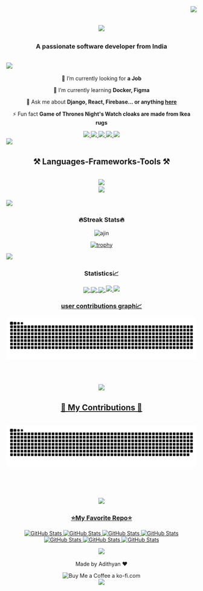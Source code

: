 <img align="right" src="https://visitor-badge.laobi.icu/badge?page_id=salesp07.salesp07" />

<h1 align="center">
    <img src="https://readme-typing-svg.herokuapp.com/?font=Righteous&size=35&center=true&vCenter=true&width=500&height=70&duration=4000&lines=Hi+There!+👋;+I'm+Adithyan+S!;" />
</h1>

<h3 align="center">A passionate software developer from India</h3>

<br/>
<img src="https://user-images.githubusercontent.com/73097560/115834477-dbab4500-a447-11eb-908a-139a6edaec5c.gif">
<div align="center">
 
 🔭 I’m currently looking for **a Job**
 
 🌱 I’m currently learning **Docker, Figma**

💬 Ask me about **Django, React, Firebase... or anything [here](https://github.com/adithyan313/adithyan313/issues)**

⚡ Fun fact **Game of Thrones Night's Watch cloaks are made from Ikea rugs**

 </div>
 
<div align="center"> 
    <a href="https://www.instagram.com/adhi____s/?hl=en">
        <img src="https://img.shields.io/badge/Instagram-E4405F?style=for-the-badge&logo=instagram&logoColor=white"/>
    </a>
    <a href="https://wa.me/9443835541">
        <img src="https://img.shields.io/badge/WhatsApp-25D366?style=for-the-badge&logo=whatsapp&logoColor=white"/>
    </a>
  <a href="aadhiadithyan313@gmail.com">
    <img src="https://img.shields.io/badge/Gmail-333333?style=for-the-badge&logo=gmail&logoColor=red" />
  </a>
  <a href="https://www.linkedin.com/in/adithyan313/" target="_blank">
    <img src="https://img.shields.io/badge/LinkedIn-0077B5?style=for-the-badge&logo=linkedin&logoColor=white" target="_blank" />
  </a>
  <a href="https://adithyanweb-adithyan313s-projects.vercel.app/" target="_blank">
     <img src="https://img.shields.io/badge/Portfolio-FF5722?style=for-the-badge&logo=todoist&logoColor=white" target="_blank" /> <!-- sqlite, safari, google-chrome are other good icon options -->
  </a>
</div>

 <img src="https://user-images.githubusercontent.com/73097560/115834477-dbab4500-a447-11eb-908a-139a6edaec5c.gif">
 
<h2 align="center">⚒️ Languages-Frameworks-Tools ⚒️</h2>
<br/>
<div align="center">
    <img src="https://skillicons.dev/icons?i=react,bootstrap,html,css,vscode,github,tailwind,git" /><br/>
    <img src="https://skillicons.dev/icons?i=python,javascript,django,firebase,mysql,figma,vercel,postman,vite" /><br>
</div>

<br/>
<img src="https://user-images.githubusercontent.com/73097560/115834477-dbab4500-a447-11eb-908a-139a6edaec5c.gif">

<h3 align="center">🔥Streak Stats🔥</h3>

<!-- custom streak stats: https://git.io/streak-stats -->
<p align="center"><img src="https://streak-stats.demolab.com?user=adithyan313&hide_border=true&type=png" alt="ajin" /></p>

<div align="center">
	
[![trophy](https://github-profile-trophy.vercel.app/?username=adithyan313)](https://github.com/adithyan/github-profile-trophy)

</div>

<img src="https://user-images.githubusercontent.com/73097560/115834477-dbab4500-a447-11eb-908a-139a6edaec5c.gif"><h3 align="center">Statistics📈</h3>
<div align="center">
<a href="https://github.com/adithyan313">
<img align="center" src="http://github-profile-summary-cards.vercel.app/api/cards/stats?username=adithyan313&theme=2077" height="180em" />

<img align="center" src="http://github-profile-summary-cards.vercel.app/api/cards/productive-time?username=adithyan313&theme=2077" height="180em" />
<img align="center" src="http://github-profile-summary-cards.vercel.app/api/cards/profile-details?username=adithyan313&theme=2077" height="180em" />


<img src="/assets/images/horizontal-divider-gradient.gif">
<img src="https://user-images.githubusercontent.com/73097560/115834477-dbab4500-a447-11eb-908a-139a6edaec5c.gif"><h3 align="center">user contributions graph📈</h3>

![snake gif](https://github.com/ajin597/ajin597/blob/output/github-contribution-grid-snake.svg)

<br/><br/>


<img src="https://user-images.githubusercontent.com/73097560/115834477-dbab4500-a447-11eb-908a-139a6edaec5c.gif">

<br/>

<div align="center">
  <h2>🐍 My Contributions 🐍</h2>
  <br>
  <img alt="snake eating my contributions" src="https://raw.githubusercontent.com/salesp07/salesp07/output/github-contribution-grid-snake.svg" />
  
  <br/><br/><br/>
</div>

<img src="https://user-images.githubusercontent.com/73097560/115834477-dbab4500-a447-11eb-908a-139a6edaec5c.gif">

<h3 align="center">⭐My Favorite Repo⭐</h3>

<div>
  <p align="center">
	<a href="https://github.com/adithyan313/MovieTicketBooking.git">
      		<img src="https://github-readme-stats.vercel.app/api/pin/?username=adithyan313&repo=MovieTicketBooking&theme=transparent" alt="GitHub Stats" />
    	</a>
	<a href="https://github.com/adithyan313/Footwear__Project.git">
      		<img src="https://github-readme-stats.vercel.app/api/pin/?username=adithyan313&repo=Footwear__Project&theme=transparent" alt="GitHub Stats" />
    	</a>
	<a href="https://github.com/adithyan313/React-Medico-Project.git">
      		<img src="https://github-readme-stats.vercel.app/api/pin/?username=adithyan313&repo=React-Medico-Project&theme=transparent" alt="GitHub Stats" />
    	</a>
	<a href="https://github.com/adithyan313/Calculator.git">
      		<img src="https://github-readme-stats.vercel.app/api/pin/?username=adithyan313&repo=Calculator&theme=transparent" alt="GitHub Stats" />
    	</a>
    	<a href="https://github.com/adithyan313/DjangoMedico-Project.git">
      		<img src="https://github-readme-stats.vercel.app/api/pin/?username=adithyan313&repo=DjangoMedico-Project&theme=transparent" alt="GitHub Stats" />
    	</a>
    	<a href="https://github.com/adithyan313/MyPortfolio.git">
      		<img src="https://github-readme-stats.vercel.app/api/pin/?username=adithyan313&repo=MyPortfolio&theme=transparent" alt="GitHub Stats" />
    	</a>
    	<a href="https://github.com/adithyan313/MusicLibrary.git">
      		<img src="https://github-readme-stats.vercel.app/api/pin/?username=adithyan313&repo=MusicLibrary&theme=transparent" alt="GitHub Stats" />
    	</a>
</div>
<img src="https://user-images.githubusercontent.com/73097560/115834477-dbab4500-a447-11eb-908a-139a6edaec5c.gif">


<div align="center">
<p>Made by Adithyan ❤</p>
	<img height='64' style='border:0px;height:64px;' src='https://media1.giphy.com/media/v1.Y2lkPTc5MGI3NjExNDU5eTk4cG92bjgyazZsamttNnNpdGV4dWR2MXV2bml4MWQ1aGVoNiZlcD12MV9naWZzX3NlYXJjaCZjdD1n/bGgsc5mWoryfgKBx1u/giphy.webp' border='0' alt='Buy Me a Coffee a ko-fi.com' />
</div>
<img src="https://user-images.githubusercontent.com/73097560/115834477-dbab4500-a447-11eb-908a-139a6edaec5c.gif">
<br/>
